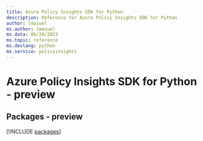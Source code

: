 ```yaml
---
title: Azure Policy Insights SDK for Python
description: Reference for Azure Policy Insights SDK for Python
author: lmazuel
ms.author: lmazuel
ms.data: 06/28/2023
ms.topic: reference
ms.devlang: python
ms.service: policyinsights
---
```

# Azure Policy Insights SDK for Python - preview
## Packages - preview
[!INCLUDE [packages](policy-insights-index.md)]